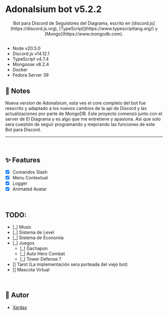 # Adonalsium bot v5.2.2

<p align="center">
Bot para Discord de Seguidores del Diagrama, escrito en [discord.js](https://discord.js.org), [TypeScript](https://www.typescriptlang.org/) y [Mongo](https://www.mongodb.com).

## </p>

- Node v20.5.0
- Discord.js v14.12.1
- TypeScript v4.7.4
- Mongoose v8.2.4
- Docker
- Fedora Server 39

## 📝 Notes

Nueva version de Adonalsium, esta ves el core completo del bot fue reescrito y adaptado a los nuevos cambios de la api de Discord y 
las actualizaciones por parte de MongoDB. 
Este proyecto comenzó junto con el server de El Diagrama y es algo que me entretiene y apasiona. Asi que solo sera cuestión de seguir
programando y mejorando las funciones de este Bot para Discord.

---

<br/>

## ✨ Features

- [x] Comandos Slash
- [x] Menu Contextual
- [x] Logger
- [x] Animated Avatar

<br/>

## TODO:

- [_] Music
- [_] Sistema de Level
- [_] Sistema de Economía
- [_] Juegos
    - [_] Gachapon
    - [_] Auto Hero Combat
    - [_] Tower Defense ?
- [] Tarot (La implementación sera porteada del viejo bot)
- [] Mascota Virtual

<br/>

## 💾 Autor

- [Xardax](https://github.com/Neodoomed/)
